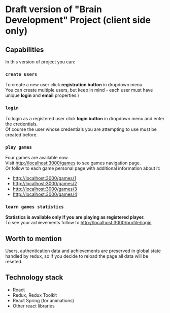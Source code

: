 # Draft version of "Brain Development" Project (client side only)

## Capabilities

In this version of project you can:

### `create users`

To create a new user click **registration button** in dropdown menu.\
You can create multiple users, but keep in mind - each user must have unique **login** and **email** properties.\

### `login`

To login as a registered user click **login button** in dropdown menu and enter the credentials.\
Of course the user whose credentials you are attempting to use must be created before.

### `play games`

Four games are available now.\
Visit [http://localhost:3000/games](http://localhost:3000/games) to see games navigation page.\
Or follow to each game personal page with additional information about it:
- [http://localhost:3000/games/1](http://localhost:3000/games/1)
- [http://localhost:3000/games/2](http://localhost:3000/games/2)
- [http://localhost:3000/games/3](http://localhost:3000/games/3)
- [http://localhost:3000/games/4](http://localhost:3000/games/4)

### `learn games statistics`

**Statistics is available only if you are playing as registered player.**\
To see your achievements follow to [http://localhost:3000/profile/login](http://localhost:3000/profile/login)

## Worth to mention

Users, authentication data and achievements are preserved in global state handled by redux, so if you decide to reload the page all data will be reseted.

## Technology stack

- React
- Redux, Redux Toolkit
- React Spring (for animations)
- Other react libraries
